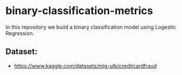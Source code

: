 # binary-classification-metrics



In this repository we build a binary classification model using Logestic Regression.


## Dataset:

- https://www.kaggle.com/datasets/mlg-ulb/creditcardfraud


